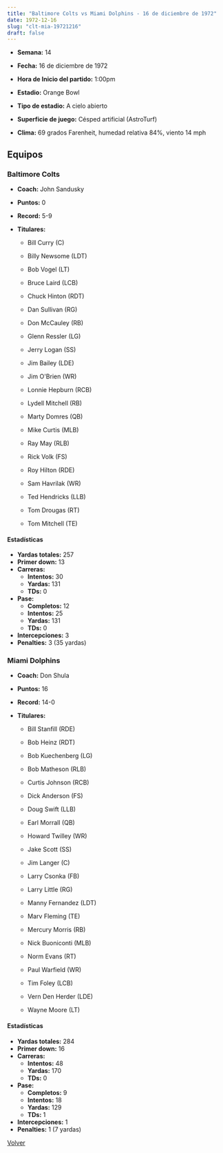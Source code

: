```yaml
---
title: "Baltimore Colts vs Miami Dolphins - 16 de diciembre de 1972"
date: 1972-12-16
slug: "clt-mia-19721216"
draft: false
---
```


* **Semana:** 14
* **Fecha:** 16 de diciembre de 1972

* **Hora de Inicio del partido:** 1:00pm
* **Estadio:** Orange Bowl
* **Tipo de estadio:** A cielo abierto
* **Superficie de juego:** Césped artificial (AstroTurf)
* **Clima:** 69 grados Farenheit, humedad relativa 84%, viento 14 mph

## Equipos


### Baltimore Colts
* **Coach:** John Sandusky
* **Puntos:** 0
* **Record:** 5-9
* **Titulares:** 

  * Bill Curry (C) 

  * Billy Newsome (LDT) 

  * Bob Vogel (LT) 

  * Bruce Laird (LCB) 

  * Chuck Hinton (RDT) 

  * Dan Sullivan (RG) 

  * Don McCauley (RB) 

  * Glenn Ressler (LG) 

  * Jerry Logan (SS) 

  * Jim Bailey (LDE) 

  * Jim O'Brien (WR) 

  * Lonnie Hepburn (RCB) 

  * Lydell Mitchell (RB) 

  * Marty Domres (QB) 

  * Mike Curtis (MLB) 

  * Ray May (RLB) 

  * Rick Volk (FS) 

  * Roy Hilton (RDE) 

  * Sam Havrilak (WR) 

  * Ted Hendricks (LLB) 

  * Tom Drougas (RT) 

  * Tom Mitchell (TE) 

#### Estadísticas
* **Yardas totales:** 257
* **Primer down:** 13
* **Carreras:**
  * **Intentos:** 30
  * **Yardas:** 131
  * **TDs:** 0
* **Pase:**
  * **Completos:** 12
  * **Intentos:** 25
  * **Yardas:** 131
  * **TDs:** 0
* **Intercepciones:** 3
* **Penalties:** 3 (35 yardas)

### Miami Dolphins
* **Coach:** Don Shula
* **Puntos:** 16
* **Record:** 14-0
* **Titulares:** 

  * Bill Stanfill (RDE) 

  * Bob Heinz (RDT) 

  * Bob Kuechenberg (LG) 

  * Bob Matheson (RLB) 

  * Curtis Johnson (RCB) 

  * Dick Anderson (FS) 

  * Doug Swift (LLB) 

  * Earl Morrall (QB) 

  * Howard Twilley (WR) 

  * Jake Scott (SS) 

  * Jim Langer (C) 

  * Larry Csonka (FB) 

  * Larry Little (RG) 

  * Manny Fernandez (LDT) 

  * Marv Fleming (TE) 

  * Mercury Morris (RB) 

  * Nick Buoniconti (MLB) 

  * Norm Evans (RT) 

  * Paul Warfield (WR) 

  * Tim Foley (LCB) 

  * Vern Den Herder (LDE) 

  * Wayne Moore (LT) 

#### Estadísticas
* **Yardas totales:** 284
* **Primer down:** 16
* **Carreras:**
  * **Intentos:** 48
  * **Yardas:** 170
  * **TDs:** 0
* **Pase:**
  * **Completos:** 9
  * **Intentos:** 18
  * **Yardas:** 129
  * **TDs:** 1
* **Intercepciones:** 1
* **Penalties:** 1 (7 yardas)


[Volver](/historia/1972)
